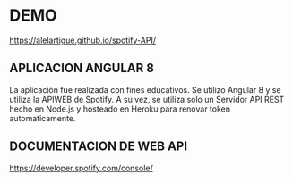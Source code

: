 # DEMO

https://alelartigue.github.io/spotify-API/

## APLICACION ANGULAR 8

La aplicación fue realizada con fines educativos. Se utilizo Angular 8 y se utiliza la APIWEB de Spotify. A su vez, se utiliza solo un Servidor API REST hecho en Node.js y hosteado en Heroku para renovar token automaticamente.

## DOCUMENTACION DE WEB API
https://developer.spotify.com/console/



